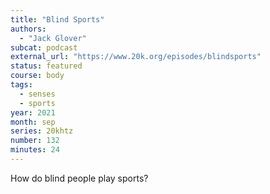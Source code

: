 ```yaml
---
title: "Blind Sports"
authors:
  - "Jack Glover"
subcat: podcast
external_url: "https://www.20k.org/episodes/blindsports"
status: featured
course: body
tags:
  - senses
  - sports
year: 2021
month: sep
series: 20khtz
number: 132
minutes: 24
---
```


How do blind people play sports?
